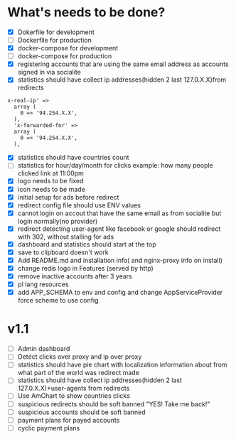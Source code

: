 # What's needs to be done?

- [x] Dokerfile for development
- [ ] Dockerfile for production
- [x] docker-compose for development
- [ ] docker-compose for production
- [x] registering accounts that are using the same email address as accounts signed in via socialite
- [x] statistics should have collect ip addresses(hidden 2 last 127.0.X.X)from redirects

```
x-real-ip' => 
  array (
    0 => '94.254.X.X',
  ),
  'x-forwarded-for' => 
  array (
    0 => '94.254.X.X',
  ),
```

- [x] statistics should have countries count
- [ ] statistics for hour/day/month for clicks example: how many people clicked link at 11:00pm
- [x] logo needs to be fixed
- [x] icon needs to be made
- [x] initial setup for ads before redirect
- [x] redirect config file should use ENV values
- [x] cannot login on accout that have the same email as from socialite but login normally(no provider)
- [x] redirect detecting user-agent like facebook or google should redirect with 302, without stalling for ads
- [x] dashboard and statistics should start at the top
- [x] save to clipboard doesn't work
- [x] Add README.md and installation info( and nginx-proxy info on install)
- [x] change redis logo in Features (served by http)
- [x] remove inactive accounts after 3 years
- [x] pl lang resources
- [x] add APP_SCHEMA to env and config and change AppServiceProvider force scheme to use config

# v1.1
- [ ] Admin dashboard
- [ ] Detect clicks over proxy and ip over proxy
- [ ] statistics should have pie chart with localization information about from what part of the world was redirect made
- [ ] statistics should have collect ip addresses(hidden 2 last 127.0.X.X)+user-agents from redirects
- [ ] Use AmChart to show countries clicks
- [ ] suspicious redirects should be soft banned "YES! Take me back!"
- [ ] suspicious accounts should be soft banned
- [ ] payment plans for payed accounts
- [ ] cyclic payment plans